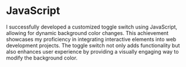 # JavaScript
I successfully developed a customized toggle switch using JavaScript, allowing for dynamic background color changes. This achievement showcases my proficiency in integrating interactive elements into web development projects. The toggle switch not only adds functionality but also enhances user experience by providing a visually engaging way to modify the background color.
